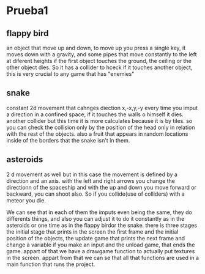 # Prueba1


## flappy bird

an object that move up and down, to move up you press a single key, it moves down with a gravity, and some pipes that move constantly to the left at diferent heights if the first object touches the ground, the ceiling or the other object dies. So it has a collider to hceck if it touches another object, this is very crucial to any game that has "enemies"

## snake 
constant 2d movement that cahnges diection x,-x,y,-y every time you imput a direction in a confined space, if it touches the walls o himself it dies. another collider but this time it is more calculates because it is by tiles. so you can check the collision only by the position of the head only in relation with the rest of the objects. also a fruit that appears in random locations inside of the borders that the snake isn't in them. 

## asteroids 
2 d movement as well but in this case the movement is defined by a direction and an axis. with the left and right arrows you change the directionn of the spaceship and with the up and down you move forward or backward, you can shoot also. So if you collide(use of colliders) with a meteor you die. 

We can see that in each of them the imputs even being the same, they do differents things, and also you can adjust it to do it constantly as in the asteroids or one time as in the flappy birdor the snake. there is three stages the initial stage that prints in the screen the first frame and the initial position of the objects, the  update game that prints the next frame and change a variable if you make an input and the unload game, that ends the game. appart of that we have a drawgame function to actually put textures in the screen. appart from that we can se that all that functions are used in a main function that runs the project. 
